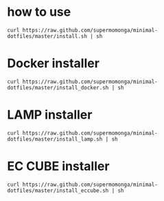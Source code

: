 
# how to use

`curl https://raw.github.com/supermomonga/minimal-dotfiles/master/install.sh | sh`

# Docker installer

`curl https://raw.github.com/supermomonga/minimal-dotfiles/master/install_docker.sh | sh`

# LAMP installer

`curl https://raw.github.com/supermomonga/minimal-dotfiles/master/install_lamp.sh | sh`

# EC CUBE installer

`curl https://raw.github.com/supermomonga/minimal-dotfiles/master/install_eccube.sh | sh`
